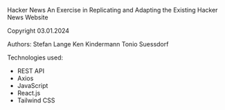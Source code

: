 Hacker News
An Exercise in Replicating and Adapting the Existing Hacker News Website 

Copyright 03.01.2024

Authors: 
Stefan Lange
Ken Kindermann
Tonio Suessdorf

Technologies used:
- REST API 
- Axios
- JavaScript
- React.js
- Tailwind CSS
